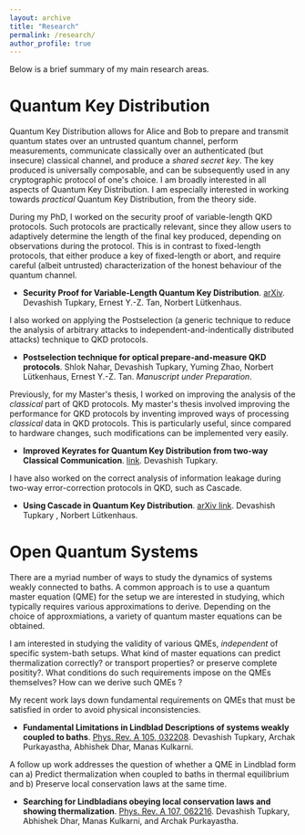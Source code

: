 ```yaml
---
layout: archive
title: "Research"
permalink: /research/
author_profile: true
---
```


Below is a brief summary of my main research areas.

# Quantum Key Distribution

Quantum Key Distribution allows for Alice and Bob to prepare and transmit quantum states over an untrusted quantum channel, perform measurements, communicate classically over an authenticated (but insecure) classical channel, and produce a *shared secret key*.
The key produced is universally composable, and can be subsequently used in any cryptographic protocol of one's choice. 
I am broadly interested in all aspects of Quantum Key Distribution. I am especially interested in working towards *practical* Quantum Key Distribution, from the theory side. 



During my PhD, I worked on the security proof of variable-length QKD protocols. Such protocols are practically relevant, since they allow users to adaptively determine the length of the final key produced, depending on observations during the protocol. This is in contrast to fixed-length protocols, that either produce a key of fixed-length or abort, and require careful (albeit untrusted) characterization of the honest behaviour of the quantum channel. 

*  **Security Proof for Variable-Length Quantum Key Distribution**.  [arXiv](https://arxiv.org/abs/2307.00576). Devashish Tupkary, Ernest Y.-Z. Tan, Norbert L&uuml;tkenhaus.

I also worked on applying the Postselection (a generic technique to reduce the analysis of arbitrary attacks to independent-and-indentically distributed attacks) technique to QKD protocols.
* **Postselection technique for optical prepare-and-measure QKD protocols**. Shlok Nahar, Devashish Tupkary, Yuming Zhao, Norbert L&uuml;tkenhaus, Ernest Y.-Z. Tan. *Manuscript under Preparation*. 

Previously, for my Master's thesis, I worked on improving the analysis of the *classical* part of QKD protocols.
My master's thesis involved improving the performance for QKD protocols by inventing improved ways of processing *classical* data in QKD protocols. This is particularly useful, since compared to hardware changes, such modifications can be implemented very easily.

* **Improved Keyrates for Quantum Key Distribution from two-way Classical Communication**. [link](https://www.uwspace.uwaterloo.ca/handle/10012/18772). Devashish Tupkary.

I have also worked on the correct analysis of  information leakage during two-way error-correction protocols in QKD, such as Cascade. 

* **Using Cascade in Quantum Key Distribution**.  [arXiv link](https://arxiv.org/abs/2311.01600). Devashish Tupkary , Norbert L&uuml;tkenhaus.







# Open Quantum Systems
There are a myriad number of ways to study the dynamics of systems weakly connected to baths. A common approach is to use a quantum master equation (QME) for the setup we are interested in studying, which typically requires various approximations to derive. Depending on the choice of approxmiations, a variety of quantum master equations can be obtained.

I am interested in studying the validity of various QMEs, *independent* of specific system-bath setups. What kind of master equations can predict thermalization correctly? or transport properties? or preserve complete positity?. What conditions do such requirements impose on the QMEs themselves? How can we derive such QMEs ?

My recent work lays down fundamental requirements on QMEs that must be satisfied in order to avoid physical inconsistencies. 


*  **Fundamental Limitations in Lindblad Descriptions of systems weakly coupled to baths**. [Phys. Rev. A 105, 032208](https://journals.aps.org/pra/abstract/10.1103/PhysRevA.105.032208).
    Devashish Tupkary, Archak Purkayastha, Abhishek Dhar, Manas Kulkarni. 
 
 A follow up work addresses the question of whether a QME in Lindblad form can a) Predict thermalization when coupled to baths in thermal equilibrium and b) Preserve local conservation laws at the same time.  
 * **Searching for Lindbladians obeying local conservation laws and showing thermalization**. [Phys. Rev. A 107, 062216](https://journals.aps.org/pra/abstract/10.1103/PhysRevA.107.062216). Devashish Tupkary, Abhishek Dhar, Manas Kulkarni, and Archak Purkayastha.